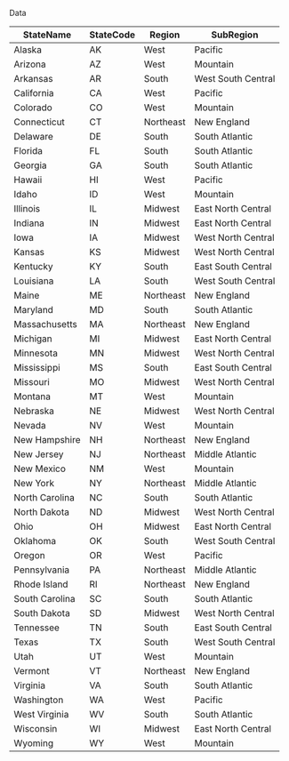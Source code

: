 
Data


| StateName | StateCode | Region | SubRegion |
| --- | --- | --- | --- |
| Alaska | AK | West | Pacific |
| Arizona | AZ | West | Mountain |
| Arkansas | AR | South | West South Central |
| California | CA | West | Pacific |
| Colorado | CO | West | Mountain |
| Connecticut | CT | Northeast | New England |
| Delaware | DE | South | South Atlantic |
| Florida | FL | South | South Atlantic |
| Georgia | GA | South | South Atlantic |
| Hawaii | HI | West | Pacific |
| Idaho | ID | West | Mountain |
| Illinois | IL | Midwest | East North Central |
| Indiana | IN | Midwest | East North Central |
| Iowa | IA | Midwest | West North Central |
| Kansas | KS | Midwest | West North Central |
| Kentucky | KY | South | East South Central |
| Louisiana | LA | South | West South Central |
| Maine | ME | Northeast | New England |
| Maryland | MD | South | South Atlantic |
| Massachusetts | MA | Northeast | New England |
| Michigan | MI | Midwest | East North Central |
| Minnesota | MN | Midwest | West North Central |
| Mississippi | MS | South | East South Central |
| Missouri | MO | Midwest | West North Central |
| Montana | MT | West | Mountain |
| Nebraska | NE | Midwest | West North Central |
| Nevada | NV | West | Mountain |
| New Hampshire | NH | Northeast | New England |
| New Jersey | NJ | Northeast | Middle Atlantic |
| New Mexico | NM | West | Mountain |
| New York | NY | Northeast | Middle Atlantic |
| North Carolina | NC | South | South Atlantic |
| North Dakota | ND | Midwest | West North Central |
| Ohio | OH | Midwest | East North Central |
| Oklahoma | OK | South | West South Central |
| Oregon | OR | West | Pacific |
| Pennsylvania | PA | Northeast | Middle Atlantic |
| Rhode Island | RI | Northeast | New England |
| South Carolina | SC | South | South Atlantic |
| South Dakota | SD | Midwest | West North Central |
| Tennessee | TN | South | East South Central |
| Texas | TX | South | West South Central |
| Utah | UT | West | Mountain |
| Vermont | VT | Northeast | New England |
| Virginia | VA | South | South Atlantic |
| Washington | WA | West | Pacific |
| West Virginia | WV | South | South Atlantic |
| Wisconsin | WI | Midwest | East North Central |
| Wyoming | WY | West | Mountain |


